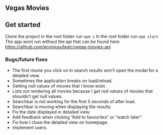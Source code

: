 
## Vegas Movies

## Get started
Clone the project
In the root folder run `npm i`
In the root folder run `npm start`
The app wont run without the api that can be found here: https://github.com/ervinjusufagic/vegas-movies-api

### Bugs/future fixes
* The first movie you click on in search results won’t open the modal for a detailed view.
* Sometimes the application breaks on load/reload.
* Getting null values of movies that I know exist.
* Lists not rendering all movies because I get null values of movies that shouldn’t get null values.
* Searchbar is not working for the first 5 seconds of after load.
* Searchbar is moving when displaying the results.
* Fix the date displayed in detailed view.
* Add feedback when clicking ”Add to favourites” or ”watch later”.
* Fix how I close the detailed view on homepage.
* Implement users.
